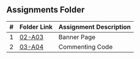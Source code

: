  ##  Assignments Folder

|   #   | Folder Link | Assignment Description |
| :---: | ----------- | ---------------------- |
|   1   |  [02-A03](https://github.com/PabitraBhandari/2143-OOP-Bhandari/tree/main/Assigments/02-A03)          | Banner Page            |
|   2   |  [03-A04](https://github.com/PabitraBhandari/2143-OOP-Bhandari/tree/main/Assigments/03-A04)         | Commenting Code
